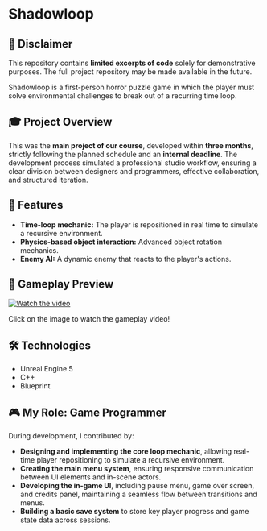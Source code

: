 # Shadowloop

## 📜 Disclaimer
This repository contains **limited excerpts of code** solely for demonstrative purposes. The full project repository may be made available in the future.

Shadowloop is a first-person horror puzzle game in which the player must solve environmental challenges to break out of a recurring time loop.

## 🎓 Project Overview
This was the **main project of our course**, developed within **three months**, strictly following the planned schedule and an **internal deadline**. The development process simulated a professional studio workflow, ensuring a clear division between designers and programmers, effective collaboration, and structured iteration.

## 🌟 Features
- **Time-loop mechanic:** The player is repositioned in real time to simulate a recursive environment.
- **Physics-based object interaction:** Advanced object rotation mechanics.
- **Enemy AI:** A dynamic enemy that reacts to the player's actions.

## 🎥 Gameplay Preview
[![Watch the video](https://img.youtube.com/vi/PIK_5GbT-zk/0.jpg)](https://www.youtube.com/watch?v=PIK_5GbT-zk)

Click on the image to watch the gameplay video!

## 🛠 Technologies
- Unreal Engine 5
- C++
- Blueprint

## 🎮 My Role: Game Programmer
During development, I contributed by:
- **Designing and implementing the core loop mechanic**, allowing real-time player repositioning to simulate a recursive environment.
- **Creating the main menu system**, ensuring responsive communication between UI elements and in-scene actors.
- **Developing the in-game UI**, including pause menu, game over screen, and credits panel, maintaining a seamless flow between transitions and menus.
- **Building a basic save system** to store key player progress and game state data across sessions.
